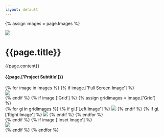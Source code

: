 ```yaml
---
layout: default
---
```


{% assign images = page.Images %}

<div class="flex projects-header">
  <div class="floating-window"></div>
  <div class="left">
    <img src="{{page.Image}}">
  </div>
  <div class="right">
    <div class="project-title-wrapper">
      <h1>{{page.title}}</h1>
      {{page.content}}
      <h4>{{page.['Project Subtitle']}}</h4>
    </div>
  </div>
</div>

<div class="project-images-wrapper">
  {% for image in images %}
    {% if image.['Full Screen Image'] %}
      <div class="project-fullscreen">
        <img src="{{image.['Full Screen Image']}}">
      </div>
    {% endif %}
    {% if image.['Grid'] %}
        {% assign gridimages = image.['Grid'] %}
          <div class="flex grid-images">
            {% for gi in gridimages %}
            {% if gi.['Left Image'] %}
              <img src="{{gi.['Left Image']}}">
            {% endif %}
            {% if gi.['Right Image'] %}
              <img src="{{gi.['Right Image']}}">
            {% endif %}
            {% endfor %}
          </div>
    {% endif %}
    {% if image.['Inset Image'] %}
      <div class="project-inset">
        <img src="{{image.['Inset Image']}}">
      </div>
    {% endif %}
  {% endfor %}
</div>
